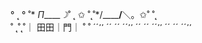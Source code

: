 ° ˛ ° ˚* _Π_____*☽*˚ ˛
✩ ˚˛˚*/______/__＼。✩˚  ˚˛    
˚ ˛˚˛˚｜ 田田｜門｜ ˚ ˚
´´ ̛ ̛ ´´ ´´ ´´ ̛ ̛ ´´ ´´ ´´ ̛ ̛ ´´ ´´ ´´ ̛ ̛


